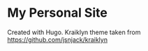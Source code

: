 # My Personal Site 

Created with Hugo. Kraiklyn theme taken from https://github.com/jsnjack/kraiklyn
